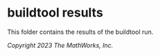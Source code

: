 # buildtool results

This folder contains the results of the buildtool run.

_Copyright 2023 The MathWorks, Inc._
